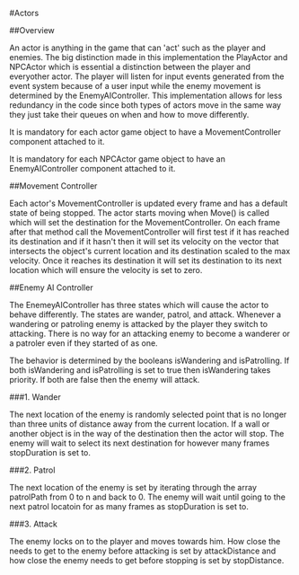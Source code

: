 #Actors

##Overview

An actor is anything in the game that can 'act' such as the player and enemies. The big distinction made in this implementation the PlayActor and NPCActor which is essential a distinction between the player and everyother actor. The player will listen for input events generated from the event system because of a user input while the enemy movement is determined by the EnemyAIController. This implementation allows for less redundancy in the code since both types of actors move in the same way they just take their queues on when and how to move differently.

It is mandatory for each actor game object to have a MovementController component attached to it.

It is mandatory for each NPCActor game object to have an EnemyAIController component attached to it.

##Movement Controller

Each actor's MovementController is updated every frame and has a default state of being stopped. The actor starts moving when Move() is called which will set the destination for the MovementController. On each frame after that method call the MovementController will first test if it has reached its destination and if it hasn't then it will set its velocity on the vector that intersects the object's current location and its destination scaled to the max velocity. Once it reaches its destination it will set its destination to its next location which will ensure the velocity is set to zero.

##Enemy AI Controller

The EnemeyAIController has three states which will cause the actor to behave differently. The states are wander, patrol, and attack. Whenever a wandering or patroling enemy is attacked by the player they switch to attacking. There is no way for an attacking enemy to become a wanderer or a patroler even if they started of as one.

The behavior is determined by the booleans isWandering and isPatrolling. If both isWandering and isPatrolling is set to true then isWandering takes priority. If both are false then the enemy will attack.

###1. Wander

The next location of the enemy is randomly selected point that is no longer than three units of distance away from the current location. If a wall or another object is in the way of the destination then the actor will stop. The enemy will wait to select its next destination for however many frames stopDuration is set to.

###2. Patrol

The next location of the enemy is set by iterating through the array patrolPath from 0 to n and back to 0. The enemy will wait until going to the next patrol locatoin for as many frames as stopDuration is set to.

###3. Attack

The enemy locks on to the player and moves towards him. How close the needs to get to the enemy before attacking is set by attackDistance and how close the enemy needs to get before stopping is set by stopDistance.
